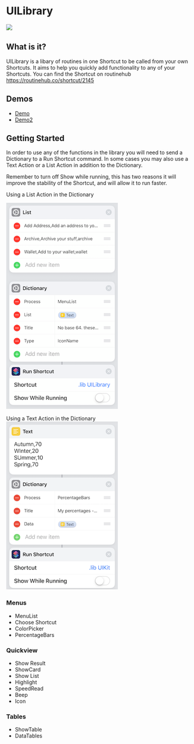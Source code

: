 # UILibrary

![](/imgs/Icon.PNG)


## What is it?
UILibrary is a libary of routines in one Shortcut to be called from your own Shortcuts. It aims to help you quickly add functionality to any of your Shortcuts.
You can find the Shortcut on routinehub https://routinehub.co/shortcut/2145

## Demos
- [Demo](https://www.icloud.com/shortcuts/4070691907eb47aba8fd034f2b8c671a) 
- [Demo2](https://www.icloud.com/shortcuts/043fe8e172fb4d66b665aa9152b43181)

## Getting Started
In order to use any of the functions in the library you will need to send a Dictionary to a Run Shortcut command. In some cases you may also use a Text Action or a List Action in addition to the Dictionary.

Remember to turn off Show while running, this has two reasons it will improve the stability of the Shortcut, and will allow it to run faster.

Using a List Action in the Dictionary

![](imgs/IndexExampleOne.png)

Using a Text Action in the Dictionary
![](imgs/IndexExample2.png)

### Menus
- MenuList
- Choose Shortcut
- ColorPicker
- PercentageBars

### Quickview
- Show Result
- ShowCard
- Show List
- Highlight
- SpeedRead
- Beep
- Icon

### Tables
- ShowTable
- DataTables

